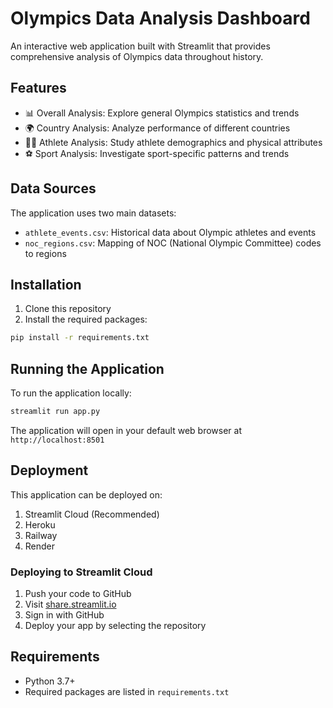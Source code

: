 # Olympics Data Analysis Dashboard

An interactive web application built with Streamlit that provides comprehensive analysis of Olympics data throughout history.

## Features

- 📊 Overall Analysis: Explore general Olympics statistics and trends
- 🌍 Country Analysis: Analyze performance of different countries
- 🏃‍♂️ Athlete Analysis: Study athlete demographics and physical attributes
- ⚽ Sport Analysis: Investigate sport-specific patterns and trends

## Data Sources

The application uses two main datasets:
- `athlete_events.csv`: Historical data about Olympic athletes and events
- `noc_regions.csv`: Mapping of NOC (National Olympic Committee) codes to regions

## Installation

1. Clone this repository
2. Install the required packages:
```bash
pip install -r requirements.txt
```

## Running the Application

To run the application locally:
```bash
streamlit run app.py
```

The application will open in your default web browser at `http://localhost:8501`

## Deployment

This application can be deployed on:
1. Streamlit Cloud (Recommended)
2. Heroku
3. Railway
4. Render

### Deploying to Streamlit Cloud

1. Push your code to GitHub
2. Visit [share.streamlit.io](https://share.streamlit.io)
3. Sign in with GitHub
4. Deploy your app by selecting the repository

## Requirements

- Python 3.7+
- Required packages are listed in `requirements.txt`
